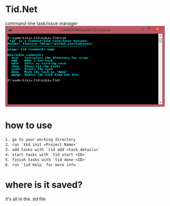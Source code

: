 Tid.Net
=======

command-line task/issue manager
![1]


# how to use
```
1. go to your working directory
2. run `tid init <Project Name>`
3. add tasks with `tid add <task details>`
4. start tasks with `tid start <ID>`
5. finish tasks with `tid done <ID>`
6. run `tid help` for more info
```

# where is it saved?
it's all in the _.tid_ file

[1]:https://raw.githubusercontent.com/kimerran/Tid.Net/master/screenshots/help.png
